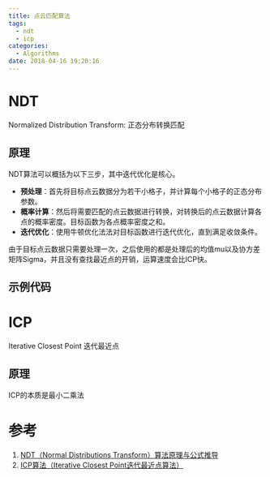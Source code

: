 ```yaml
---
title: 点云匹配算法
tags:
  - ndt
  - icp
categories:
  - Algorithms
date: 2018-04-16 19:20:16
---
```


# NDT
Normalized Distribution Transform: 正态分布转换匹配
## 原理
NDT算法可以概括为以下三步，其中迭代优化是核心。

- **预处理**：首先将目标点云数据分为若干小格子，并计算每个小格子的正态分布参数。
- **概率计算**：然后将需要匹配的点云数据进行转换，对转换后的点云数据计算各点的概率密度。目标函数为各点概率密度之和。
- **迭代优化**：使用牛顿优化法法对目标函数进行迭代优化，直到满足收敛条件。

由于目标点云数据只需要处理一次，之后使用的都是处理后的均值mu以及协方差矩阵Sigma，并且没有查找最近点的开销，运算速度会比ICP快。

## 示例代码

# ICP
Iterative Closest Point 迭代最近点
## 原理
ICP的本质是最小二乘法

# 参考
1. [NDT（Normal Distributions Transform）算法原理与公式推导](http://www.cnblogs.com/21207-iHome/p/8039741.html)
2. [ICP算法（Iterative Closest Point迭代最近点算法）](https://www.cnblogs.com/sddai/p/6129437.html)